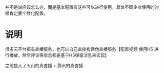 并不是说应该怎么办，而是基本配置有这些可以进行使用，具体不同企业使用的时候肯定要个性化配置。


# 说明
很多云平台都有直播服务，也可以自己直接构建伪直播服务【配置视频 使用H5 进行播放，然后评论等信息都是基于H5弹窗消息来实现】

之前接入了火山的真直播 + 腾讯的真直播
